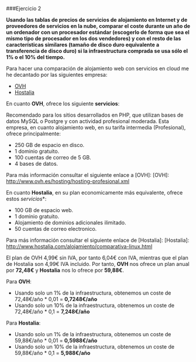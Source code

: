 ###Ejercicio 2

**Usando las tablas de precios de servicios de alojamiento en Internet y de proveedores de servicios en la nube, comparar el coste durante un año de un ordenador con un procesador estándar (escogerlo de forma que sea el mismo tipo de procesador en los dos vendedores) y con el resto de las características similares (tamaño de disco duro equivalente a transferencia de disco duro) si la infraestructura comprada se usa sólo el 1% o el 10% del tiempo.**

Para hacer una comparación de alojamiento web con servicios en cloud me he decantado por las siguientes empresa:

* [OVH](http://www.ovh.es/hosting/index.xml)
* [Hostalia](http://www.hostalia.com/alojamiento/)

En cuanto **OVH**, ofrece los siguiente **servicios**:

Recomendado para los sitios desarrollados en PHP, que utilizan bases de datos MySQL o Postgre y con actividad profesional moderada. Esta empresa, en cuanto alojamiento web, en su tarifa intermedia (Profesional), ofrece principalmente:

* 250 GB de espacio en disco.
* 1 dominio gratuito.
* 100 cuentas de correo de 5 GB.
* 4 bases de datos.

Para más información consultar el siguiente enlace a [OVH]: 
[OVH]: http://www.ovh.es/hosting/hosting-profesional.xml

En cuanto **Hostalia**, en su plan economicamente más equivalente, ofrece estos *servicios**:

* 100 GB de espacio web.
* 1 dominio gratuito.
* Alojamiento de dominios adicionales ilimitado.
* 50 cuentas de correo electronico.

Para más información consultar el siguiente enlace de [Hostalia]: 
[Hostalia]: http://www.hostalia.com/alojamiento/comparativa-linux.html

El plan de OVH 4,99€ sin IVA, por tanto 6,04€ con IVA, mientras que el plan de Hostalia son 4,99€ IVA incluido. Por tanto, **OVH** nos ofrece un plan anual por **72,48€** y **Hostalia** nos lo ofrece por **59,88€**.

Para **OVH**:

* Usando solo un 1% de la infraestructura, obtenemos un coste de 72,48€/año * 0,01 = **0,7248€/año**
* Usando solo un 10% de la infraestructura, obtenemos un coste de 72,48€/año * 0,1 = **7,248€/año**

Para **Hostalia**:

* Usando solo un 1% de la infraestructura, obtenemos un coste de 59,88€/año * 0,01 = **0,5988€/año**
* Usando solo un 10% de la infraestructura, obtenemos un coste de 59,88€/año * 0,1 = **5,988€/año**



	



